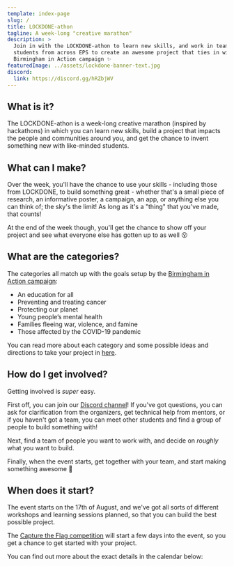 ```yaml
---
template: index-page
slug: /
title: LOCKDONE-athon
tagline: A week-long "creative marathon"
description: >
  Join in with the LOCKDONE-athon to learn new skills, and work in teams of
  students from across EPS to create an awesome project that ties in with the
  Birmingham in Action campaign ✨
featuredImage: ../assets/lockdone-banner-text.jpg
discord:
  link: https://discord.gg/hRZbjWV
---
```


## What is it?

The LOCKDONE-athon is a week-long creative marathon (inspired by hackathons)
in which you can learn new skills, build a project that impacts the people
and communities around you, and get the chance to invent something new with
like-minded students.

## What can I make?

Over the week, you'll have the chance to use your skills - including those
from LOCKDONE, to build something great - whether that's a small piece of
research, an informative poster, a campaign, an app, or anything else you can
think of; the sky's the limit! As long as it's a "thing" that you've made,
that counts!

At the end of the week though, you'll get the chance to show off your project
and see what everyone else has gotten up to as well 😮

## What are the categories?

The categories all match up with the goals setup by the [Birmingham in Action
campaign](https://www.birmingham.ac.uk/birmingham-in-action/index.aspx):

- An education for all
- Preventing and treating cancer
- Protecting our planet
- Young people’s mental health
- Families fleeing war, violence, and famine
- Those affected by the COVID-19 pandemic

You can read more about each category and some possible ideas and directions
to take your project in [here](/challenges).

## How do I get involved?

Getting involved is _super_ easy.

First off, you can join our [Discord channel](https://discord.gg/hRZbjWV)! If you've
got questions, you can ask for clarification from the organizers, get
technical help from mentors, or if you haven't got a team, you can meet other
students and find a group of people to build something with!

Next, find a team of people you want to work with, and decide on _roughly_
what you want to build.

Finally, when the event starts, get together with your team, and start making
something awesome 🎉

## When does it start?

The event starts on the 17th of August, and we've got all sorts of different
workshops and learning sessions planned, so that you can build the best
possible project.

The [Capture the Flag competition](/ctf) will start a few days into the
event, so you get a chance to get started with your project.

You can find out more about the exact details in the calendar below:
